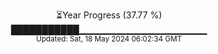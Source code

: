 <p align="center">
⏳Year Progress (37.77 %)<br>
███████████▁▁▁▁▁▁▁▁▁▁▁▁▁▁▁▁▁▁▁ <br>
<sub>Updated: Sat, 18 May 2024 06:02:34 GMT</sub>
</p>

